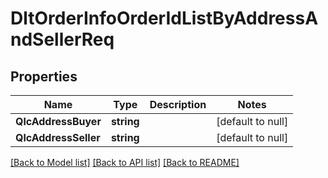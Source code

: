 # DltOrderInfoOrderIdListByAddressAndSellerReq

## Properties
Name | Type | Description | Notes
------------ | ------------- | ------------- | -------------
**QlcAddressBuyer** | **string** |  | [default to null]
**QlcAddressSeller** | **string** |  | [default to null]

[[Back to Model list]](../README.md#documentation-for-models) [[Back to API list]](../README.md#documentation-for-api-endpoints) [[Back to README]](../README.md)

